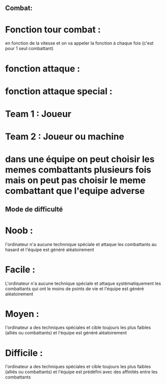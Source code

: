 ## Combat:
# Fonction tour combat : 
en fonction de la vitesse et on va appeler la fonction à chaque fois (c'est pour 1 seul combattant)
# fonction attaque  :
# fonction attaque special :


# Team 1 : Joueur
# Team 2 : Joueur ou machine 
# dans une équipe on peut choisir les memes combattants plusieurs fois mais on peut pas choisir le meme combattant que l'equipe adverse
## Mode de difficulté
# Noob : 
l'ordinateur n'a aucune technnique spéciale et attaque les combattants au hasard et l'équipe est généré aléatoirement
# Facile :
L'ordinateur n'a aucune technique spéciale et attaque systématiquement les combattants qui ont le moins de points de vie et l'équipe est généré aléatoirement
# Moyen : 
l'ordinateur a des techniques spéciales et cible toujours les plus faibles (alliés ou combattants) et l'équipe est généré aléatoirement
# Difficile : 
l'ordinateur a des techniques spéciales et cible toujours les plus faibles (alliés ou combattants) et l'équipe est prédéfini avec des affinités entre les combattants



